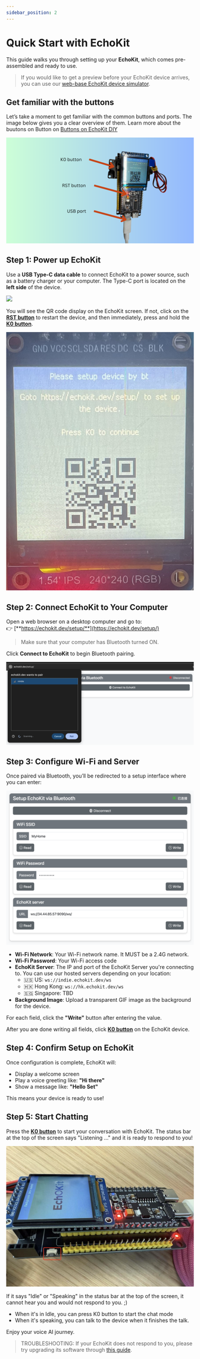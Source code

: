 ```yaml
---
sidebar_position: 2
---
```


# Quick Start with EchoKit

This guide walks you through setting up your **EchoKit**, which comes pre-assembled and ready to use.  

> If you would like to get a preview before your EchoKit device arrives, you can use our [web-base EchoKit device simulator](https://echokit.dev/chat/resources/).

## Get familiar with the buttons

Let’s take a moment to get familiar with the common buttons and ports. The image below gives you a clear overview of them. Learn more about the buutons on Button on [Buttons on EchoKit DIY](hardware/buttons-echokit-diy.md)

![](hardware/buttons-echokit-diy.png)


## Step 1: Power up EchoKit

Use a **USB Type-C data cable** to connect EchoKit to a power source, such as a battery charger or your computer. The Type-C port is located on the **left side** of the device.

![](echokit-quick-start-01.jpg)

You will see the QR code display on the EchoKit screen. If not, click on the [**RST button**](hardware/buttons-echokit-diy.md) to restart the device, and then immediately, press and hold the [**K0 button**](hardware/buttons-echokit-diy.md).

![](echokit-quick-start-02.jpg)


## Step 2: Connect EchoKit to Your Computer

Open a web browser on a desktop computer and go to:  
👉 [**https://echokit.dev/setup/**](https://echokit.dev/setup/)

> Make sure that your computer has Bluetooth turned ON.

Click **Connect to EchoKit** to begin Bluetooth pairing.

![](echokit-quick-start-03.png)



## Step 3: Configure Wi-Fi and Server

Once paired via Bluetooth, you’ll be redirected to a setup interface where you can enter:

![](echokit-quick-start-04.png)

- **Wi-Fi Network**: Your Wi-Fi network name. It MUST be a 2.4G network.  
- **Wi-Fi Password**: Your Wi-Fi access code  
- **EchoKit Server**: The IP and port of the EchoKit Server you're connecting to. You can use our hosted servers depending on your location:
    - 🇺🇸 US: `ws://indie.echokit.dev/ws`
    - 🇭🇰 Hong Kong: `ws://hk.echokit.dev/ws`
    - 🇸🇬 Singapore: TBD
- **Background Image**: Upload a transparent GIF image as the background for the device.

For each field, click the **"Write"** button after entering the value.

After you are done writing all fields, click [**K0 button**](hardware/buttons-echokit-diy.md) on the EchoKit device.



## Step 4: Confirm Setup on EchoKit

Once configuration is complete, EchoKit will:

- Display a welcome screen  
- Play a voice greeting like: **"Hi there"**  
- Show a message like: **"Hello Set"**

This means your device is ready to use!


## Step 5: Start Chatting

Press the [**K0 button**](hardware/buttons-echokit-diy.md) to start your conversation with EchoKit. The status bar at the top of the screen says "Listening ..." and it is ready to respond to you!

![](echokit-quick-start-05.jpg)

If it says "Idle" or "Speaking" in the status bar at the top of the screen, it cannot hear you and would not respond to you. ;) 
* When it's in Idle, you can press K0 button to start the chat mode
* When it's speaking, you can talk to the device when it finishes the talk.

Enjoy your voice AI journey.

> TROUBLESHOOTING: If your EchoKit does not respond to you, please try upgrading its software through [this guide](hardware/flash-firmware.md).
